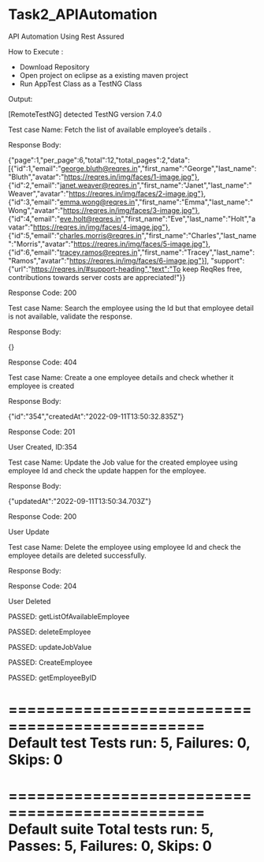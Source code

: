 # Task2_APIAutomation
API Automation Using Rest Assured

How to Execute :
- Download Repository
- Open project on eclipse as a existing maven project
- Run AppTest Class as a TestNG Class

Output:

[RemoteTestNG] detected TestNG version 7.4.0

Test case Name: Fetch the list of available employee’s details .


Response Body: 

{"page":1,"per_page":6,"total":12,"total_pages":2,"data":
[{"id":1,"email":"george.bluth@reqres.in","first_name":"George","last_name":"Bluth","avatar":"https://reqres.in/img/faces/1-image.jpg"},
{"id":2,"email":"janet.weaver@reqres.in","first_name":"Janet","last_name":"Weaver","avatar":"https://reqres.in/img/faces/2-image.jpg"},
{"id":3,"email":"emma.wong@reqres.in","first_name":"Emma","last_name":"Wong","avatar":"https://reqres.in/img/faces/3-image.jpg"},
{"id":4,"email":"eve.holt@reqres.in","first_name":"Eve","last_name":"Holt","avatar":"https://reqres.in/img/faces/4-image.jpg"},
{"id":5,"email":"charles.morris@reqres.in","first_name":"Charles","last_name":"Morris","avatar":"https://reqres.in/img/faces/5-image.jpg"},
{"id":6,"email":"tracey.ramos@reqres.in","first_name":"Tracey","last_name":"Ramos","avatar":"https://reqres.in/img/faces/6-image.jpg"}],
"support":{"url":"https://reqres.in/#support-heading","text":"To keep ReqRes free, contributions towards server costs are appreciated!"}}

Response Code: 200


Test case Name: Search the employee using the Id but that employee detail is not available, validate the response.

Response Body: 

{}

Response Code: 404


Test case Name: Create a one employee details and check whether it employee is created

Response Body: 

{"id":"354","createdAt":"2022-09-11T13:50:32.835Z"}

Response Code: 201

User Created, ID:354


Test case Name: Update the Job value for the created employee using employee Id and check the update happen for the employee.

Response Body: 

{"updatedAt":"2022-09-11T13:50:34.703Z"}

Response Code: 200

User Update


Test case Name: Delete the employee using employee Id and check the employee details are deleted successfully.

Response Body: 


Response Code: 204

User Deleted

PASSED: getListOfAvailableEmployee

PASSED: deleteEmployee

PASSED: updateJobValue

PASSED: CreateEmployee

PASSED: getEmployeeByID



===============================================
    Default test
    Tests run: 5, Failures: 0, Skips: 0
===============================================


===============================================
Default suite
Total tests run: 5, Passes: 5, Failures: 0, Skips: 0
===============================================

